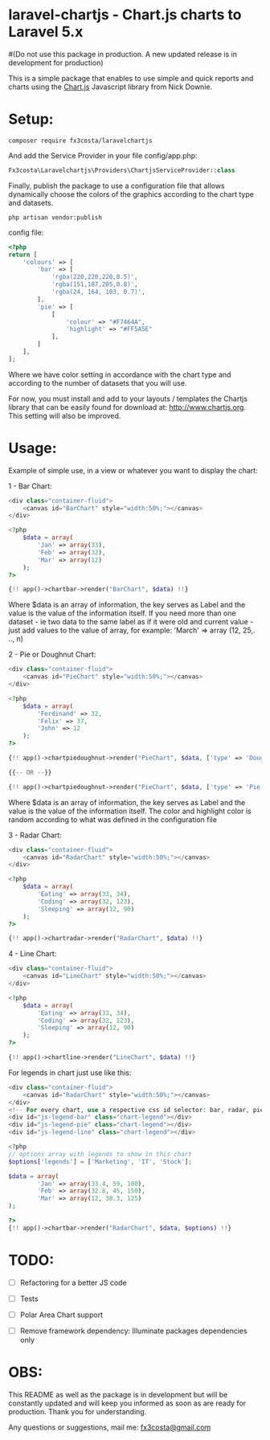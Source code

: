 # laravel-chartjs - Chart.js charts to Laravel 5.x
#(Do not use this package in production. A new updated release is in development for production)

This is a simple package that enables to use simple and quick reports and charts
using the [Chart.js](http://www.chartjs.org/) Javascript library from Nick Downie.


# Setup:
```
composer require fx3costa/laravelchartjs
```

And add the Service Provider in your file config/app.php:
```php
Fx3costa\Laravelchartjs\Providers\ChartjsServiceProvider::class
```

Finally, publish the package to use a configuration file that allows dynamically choose the colors of the graphics according to the chart type and datasets.
```
php artisan vendor:publish
```

config file:
```php
<?php
return [
    'colours' => [
        'bar' => [
            'rgba(220,220,220,0.5)',
            'rgba(151,187,205,0.8)',
            'rgba(24, 164, 103, 0.7)',
        ],
        'pie' => [
            [
                'colour' => "#F7464A",
                'highlight' => "#FF5A5E"
            ],
        ]
    ],
];
```
Where we have color setting in accordance with the chart type and according to the number of datasets that you will use.

For now, you must install and add to your layouts / templates the Chartjs library that can be easily
found for download at: http://www.chartjs.org. This setting will also be improved.

# Usage:
Example of simple use, in a view or whatever you want to display the chart:

1 - Bar Chart:
```php
<div class="container-fluid">
    <canvas id="BarChart" style="width:50%;"></canvas>
</div>

<?php
    $data = array(
        'Jan' => array(33),
        'Feb' => array(32),
        'Mar' => array(12)
    );
?>

{!! app()->chartbar->render("BarChart", $data) !!}
```
Where $data is an array of information, the key serves as Label and the value is the value of the information itself.
If you need more than one dataset - ie two data to the same label as if it were old and current value - just add values to the value of array, for example: 'March' => array (12, 25,. .., n)

2 - Pie or Doughnut Chart:
```php
<div class="container-fluid">
    <canvas id="PieChart" style="width:50%;"></canvas>
</div>

<?php
    $data = array(
        'Ferdinand' => 32,
        'Felix' => 37,
        'John' => 12
    );
?>

{!! app()->chartpiedoughnut->render("PieChart", $data, ['type' => 'Doughnut']) !!}

{{-- OR --}}

{!! app()->chartpiedoughnut->render("PieChart", $data, ['type' => 'Pie']) !!}
```
Where $data is an array of information, the key serves as Label and the value is the value of the information itself. The color and highlight color is random according to what was defined in the configuration file

3 - Radar Chart:
```php
<div class="container-fluid">
    <canvas id="RadarChart" style="width:50%;"></canvas>
</div>

<?php
    $data = array(
        'Eating' => array(33, 34),
        'Coding' => array(32, 123),
        'Sleeping' => array(12, 90)
    );
?>

{!! app()->chartradar->render("RadarChart", $data) !!}
```

4 - Line Chart:
```php
<div class="container-fluid">
    <canvas id="LineChart" style="width:50%;"></canvas>
</div>

<?php
    $data = array(
        'Eating' => array(33, 34),
        'Coding' => array(32, 123),
        'Sleeping' => array(12, 90)
    );
?>

{!! app()->chartline->render("LineChart", $data) !!}
```

For legends in chart just use like this:

```php
<div class="container-fluid">
    <canvas id="RadarChart" style="width:50%;"></canvas>
</div>
<!-- For every chart, use a respective css id selector: bar, radar, pie or line -->
<div id="js-legend-bar" class="chart-legend"></div>
<div id="js-legend-pie" class="chart-legend"></div>
<div id="js-legend-line" class="chart-legend"></div>

<?php
// options array with legends to show in this chart
$options['legends'] = ['Marketing', 'IT', 'Stock'];

$data = array(
        'Jan' => array(33.4, 59, 100),
        'Feb' => array(32.8, 45, 150),
        'Mar' => array(12, 38.3, 125)
);

?>
{!! app()->chartbar->render("RadarChart", $data, $options) !!}
```

# TODO:
- [ ] Refactoring for a better JS code
- [ ] Tests
- [ ] Polar Area Chart support
- [ ] Remove framework dependency: Illuminate packages dependencies only


# OBS:
This README as well as the package is in development but will be constantly updated and will keep you informed as soon as
are ready for production. Thank you for understanding.

Any questions or suggestions, mail me:
fx3costa@gmail.com
